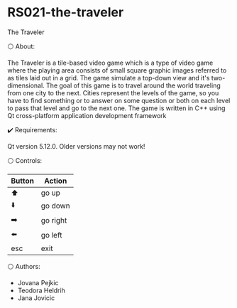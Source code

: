 # RS021-the-traveler
The Traveler

:white_circle: About:

The Traveler is a tile-based video game which is a type of video game where the playing area consists of small square graphic images referred to as tiles laid out in a grid. The game simulate a top-down view and it's two-dimensional. The goal of this game is to travel around the world traveling from one city to the next. Cities represent the levels of the game, so you have to find something or to answer on some question or both on each level to pass that level and go to the next one.
The game is written in C++ using Qt cross-platform application development framework


:heavy_check_mark: Requirements:

Qt version 5.12.0. Older versions may not work!


:white_circle: Controls:

| Button        | Action   |
| ---           | ---      |
| :arrow_up:    | go up    |
| :arrow_down:  | go down  |
| :arrow_right: | go right |
| :arrow_left:  | go left  |
| esc           | exit     |


:white_circle: Authors:

* Jovana Pejkic
* Teodora Heldrih
* Jana Jovicic
